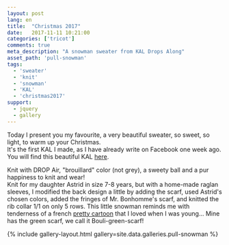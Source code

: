 ```yaml
---
layout: post
lang: en
title:  "Christmas 2017"
date:   2017-11-11 10:21:00
categories: ['tricot']
comments: true
meta_description: "A snowman sweater from KAL Drops Along"
asset_path: 'pull-snowman'
tags:
  - 'sweater'
  - 'knit'
  - 'snowman'
  - 'KAL'
  - 'christmas2017'
support:
  - jquery
  - gallery
---
```


Today I present you my favourite, a very beautiful sweater, so sweet, so light, to warm up your Christmas.  
It's the first KAL I made, as I have already write on Facebook one week ago.  
You will find this beautiful KAL [here](https://www.garnstudio.com/dropsalong.php?id=3&cid=17).

Knit with DROP Air, "brouillard" color (not grey), a sweety ball and a pur happiness to knit and wear!  
Knit for my daughter Astrid in size 7-8 years, but with a home-made raglan sleeves, I modified the back design a little by adding the scarf, used Astrid's chosen colors, added the fringes of Mr. Bonhomme's scarf, and knitted the rib collar 1/1 on only 5 rows.
This little snowman reminds me with tenderness of a french [pretty cartoon](https://www.youtube.com/watch?v=tGEnIrv03Y4) that I loved when I was young...
Mine has the green scarf, we call it Bouli-green-scarf! 


{% include gallery-layout.html gallery=site.data.galleries.pull-snowman %}




